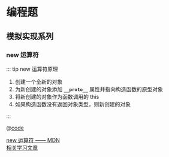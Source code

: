 # 编程题

## 模拟实现系列

### new 运算符

::: tip new 运算符原理

1. 创建一个全新的对象
2. 为新创建的对象添加 **`__proto__`** 属性并指向构造函数的原型对象
3. 将新创建的对象作为函数调用的 this
4. 如果构造函数没有返回对象类型，则新创建的对象

:::

@[code](./code/new.js)

[new 运算符 —— MDN](https://developer.mozilla.org/zh-CN/docs/Web/JavaScript/Reference/Operators/new)<br>
[相关学习文章](https://github.com/mqyqingfeng/Blog/issues/13)
